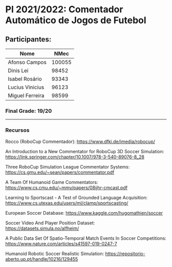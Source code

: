 # PI 2021/2022: **Comentador Automático de Jogos de Futebol**

## Participantes:
| Nome  | NMec  |
|---|---|
| Afonso Campos | 100055 |
| Dinis Lei | 98452 |
| Isabel Rosário | 93343 |
| Lucius Vinicius | 96123 |
| Miguel Ferreira | 98599 |

### **Final Grade:** 19/20

---

### **Recursos**

Rocco (RoboCup Commentador): https://www.dfki.de/imedia/robocup/

An Introduction to a New Commentator for RoboCup 3D Soccer Simulation: https://link.springer.com/chapter/10.1007/978-3-540-89076-8_28

Three RoboCup Simulation League Commentator Systems: https://cs.gmu.edu/~sean/papers/commentator.pdf

A Team Of Humanoid Game Commentators: https://www.cs.cmu.edu/~mmv/papers/08ijhr-cmcast.pdf

Learning to Sportscast - A Test of Grounded Language Acquisition: https://www.cs.utexas.edu/users/ml/clamp/sportscasting/

European Soccer Database: https://www.kaggle.com/hugomathien/soccer

Soccer Video And Player Position Dataset: https://datasets.simula.no/alfheim/

A Public Data Set Of Spatio-Temporal Match Events In Soccer Competitions: https://www.nature.com/articles/s41597-019-0247-7

Humanoid Robotic Soccer Realistic Simulation: https://repositorio-aberto.up.pt/handle/10216/129455
